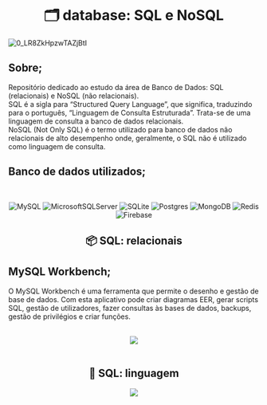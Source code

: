 <h1 align="center">🗂️ database: SQL e NoSQL</h1>

![0_LR8ZkHpzwTAZjBtI](https://user-images.githubusercontent.com/101408372/171047759-e4966e16-f8e5-4946-93ae-4a2434ff4321.png)

## **Sobre;**
Repositório dedicado ao estudo da área de Banco de Dados: SQL (relacionais) e NoSQL (não relacionais). <br> SQL é a sigla para “Structured Query Language”, que significa, traduzindo para o português, “Linguagem de Consulta Estruturada”. Trata-se de uma linguagem de consulta a banco de dados relacionais. <br> NoSQL (Not Only SQL) é o termo utilizado para banco de dados não relacionais de alto desempenho onde, geralmente, o SQL não é utilizado como linguagem de consulta.

## **Banco de dados utilizados;**

<br>

<div align="center">

![MySQL](https://img.shields.io/badge/mysql-%2300f.svg?style=for-the-badge&logo=mysql&logoColor=white) ![MicrosoftSQLServer](https://img.shields.io/badge/Microsoft%20SQL%20Sever-CC2927?style=for-the-badge&logo=microsoft%20sql%20server&logoColor=white) ![SQLite](https://img.shields.io/badge/sqlite-%2307405e.svg?style=for-the-badge&logo=sqlite&logoColor=white)  ![Postgres](https://img.shields.io/badge/postgres-%23316192.svg?style=for-the-badge&logo=postgresql&logoColor=white) ![MongoDB](https://img.shields.io/badge/MongoDB-%234ea94b.svg?style=for-the-badge&logo=mongodb&logoColor=white) ![Redis](https://img.shields.io/badge/redis-%23DD0031.svg?style=for-the-badge&logo=redis&logoColor=white) 	![Firebase](https://img.shields.io/badge/Firebase-039BE5?style=for-the-badge&logo=Firebase&logoColor=white)

</div>


<h2 align="center">📦 SQL: relacionais</h2>


## **MySQL Workbench;**
O MySQL Workbench é uma ferramenta que permite o desenho e gestão de base de dados. Com esta aplicativo pode criar diagramas EER, gerar scripts SQL, gestão de utilizadores, fazer consultas às bases de dados, backups, gestão de privilégios e criar funções. 

<br>

<div align="center">

<img src="https://www.alura.com.br/artigos/assets/conectando-workbench-mysql-linux/imagem1.png">

</div>

<br>

<h2 align="center">📌 SQL: linguagem</h2>

<div align="center">

<img src="https://lh3.googleusercontent.com/_bM7VcN7njuQmQxkaqhAFcCRJMYuprGNKitUB4IVszyex76lqfJwK1pl8VQiU2fQoQGz99hb_hRVxHo0ih-KvTcgql0I34L_I2XvYB40Vl3IwKsZqsPGfuOCKjgDBSfzyEDLvfZmihBTiSkWOzpzVNRKTmrxMY9SNT-Z1Ad_P8dfJD05AIyCSB1usmVp6WwrtS_dif7q8DzuuuAeFoYc2wj7tYsUi3Bo9JjHzvjMsMz07AGywjafvscsp1Bg029HkdaK8dhXpTy42AMF9Sbq6ucekSjYVH9L5yIm-7M8up98_4VC_CBXMqZuVQMwoy5hF1eDzHmGuTBCV2KmBKwTmqz7eqAtshcUuaxoG-FxZJZldGGt11olCcZkPFc4v6932uxueZ9dGb9gHjpGFr9qbhA8o2EhCy9WO8EuIq7A-NIWPHHqZfwWbXENktV47kHQU5zHVyqt6BEzxngDfLy6D09Ca8J87WmZv9mWYHWzrDlJVeAYl_IqWJjpUBGavjT1qDF79sU9Qz6WFYfVtr_YdfIBe96iaKuTVn3CHXD5j6jRp4DKMTgC5TuMpC2gw9hbmC3u4Tch1fyJSsCzz5cEGhhTh9KGJSGbNQmApZZGLK6xj2_Ug0DxUc6akF2u1pc6f_AZ5nnpALqAgzST8ExhjZUrP5YS22eE9sl68c8nojxSxGkW2QqZGi9DFQduT3mVtWMBrbd5kNlrp-nfZfcEjN5zeWMCX48eOYXhAqqbbiVzLKtRH30glqJ6VfdDLBM=w662-h377-no?authuser=0">

</div>




